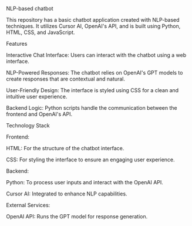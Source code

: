 NLP-based chatbot

This repository has a basic chatbot application created with NLP-based techniques. It utilizes Cursor AI, OpenAI's API, and is built using Python, HTML, CSS, and JavaScript.

Features

Interactive Chat Interface: Users can interact with the chatbot using a web interface.

NLP-Powered Responses: The chatbot relies on OpenAI's GPT models to create responses that are contextual and natural.

User-Friendly Design: The interface is styled using CSS for a clean and intuitive user experience.

Backend Logic: Python scripts handle the communication between the frontend and OpenAI's API.

Technology Stack

Frontend:

HTML: For the structure of the chatbot interface.

CSS: For styling the interface to ensure an engaging user experience.

Backend:

Python: To process user inputs and interact with the OpenAI API.

Cursor AI: Integrated to enhance NLP capabilities.

External Services:

OpenAI API: Runs the GPT model for response generation.
